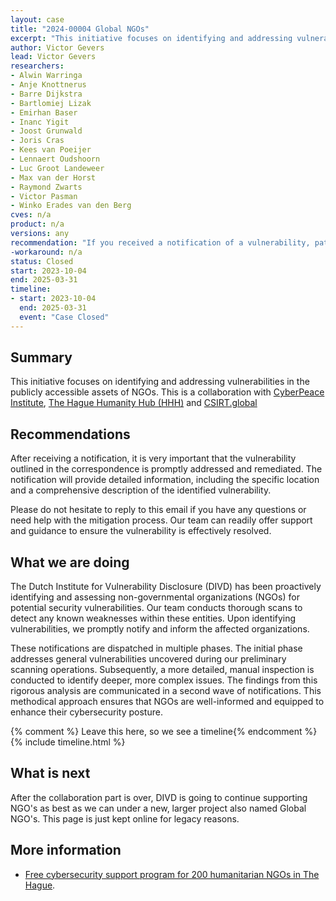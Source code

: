 ```yaml
---
layout: case  
title: "2024-00004 Global NGOs"
excerpt: "This initiative focuses on identifying and addressing vulnerabilities in the publicly accessible assets of NGOs."
author: Victor Gevers
lead: Victor Gevers
researchers:
- Alwin Warringa
- Anje Knottnerus
- Barre Dijkstra
- Bartlomiej Lizak
- Emirhan Baser
- Inanc Yigit
- Joost Grunwald
- Joris Cras
- Kees van Poeijer
- Lennaert Oudshoorn
- Luc Groot Landeweer
- Max van der Horst
- Raymond Zwarts
- Victor Pasman
- Winko Erades van den Berg
cves: n/a
product: n/a
versions: any
recommendation: "If you received a notification of a vulnerability, patch your system with the information provided in this notification."
-workaround: n/a
status: Closed
start: 2023-10-04
end: 2025-03-31
timeline:
- start: 2023-10-04
  end: 2025-03-31
  event: "Case Closed"
---
```


## Summary
This initiative focuses on identifying and addressing vulnerabilities in the publicly accessible assets of NGOs. This is a collaboration with [CyberPeace Institute](https://cyberpeaceinstitute.org/), [The Hague Humanity Hub (HHH)](https://www.humanityhub.net/) and [CSIRT.global](https://csirt.global)

## Recommendations
After receiving a notification, it is very important that the vulnerability outlined in the correspondence is promptly addressed and remediated. The notification will provide detailed information, including the specific location and a comprehensive description of the identified vulnerability.

Please do not hesitate to reply to this email if you have any questions or need help with the mitigation process. Our team can readily offer support and guidance to ensure the vulnerability is effectively resolved.
 
## What we are doing
The Dutch Institute for Vulnerability Disclosure (DIVD) has been proactively identifying and assessing non-governmental organizations (NGOs) for potential security vulnerabilities. Our team conducts thorough scans to detect any known weaknesses within these entities. Upon identifying vulnerabilities, we promptly notify and inform the affected organizations.

These notifications are dispatched in multiple phases. The initial phase addresses general vulnerabilities uncovered during our preliminary scanning operations. Subsequently, a more detailed, manual inspection is conducted to identify deeper, more complex issues. The findings from this rigorous analysis are communicated in a second wave of notifications. This methodical approach ensures that NGOs are well-informed and equipped to enhance their cybersecurity posture.
 
{% comment %}  Leave this here, so we see a timeline{% endcomment %}
{% include timeline.html %}

## What is next
After the collaboration part is over, DIVD is going to continue supporting NGO's as best as we can under a new, larger project also named Global NGO's. This page is just kept online for legacy reasons.

## More information
* [Free cybersecurity support program for 200 humanitarian NGOs in The Hague](https://thehague.com/partners/en/news/free-cybersecurity-support-program-200-humanitarian-ngos-the-hague).
